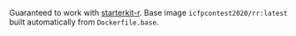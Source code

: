 Guaranteed to work with [starterkit-r](https://github.com/icfpcontest2020/starterkit-r).
Base image `icfpcontest2020/rr:latest` built automatically from `Dockerfile.base`.
